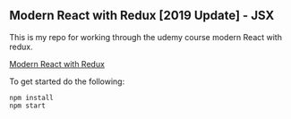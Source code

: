 ## Modern React with Redux [2019 Update] - JSX
This is my repo for working through the udemy course modern React with redux.

[Modern React with Redux](https://www.udemy.com/course/react-redux/)

To get started do the following:

```
npm install
npm start
```
